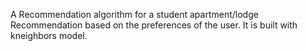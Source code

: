 A Recommendation algorithm for a student apartment/lodge Recommendation based on the preferences of the user. 
It is built with kneighbors model.
